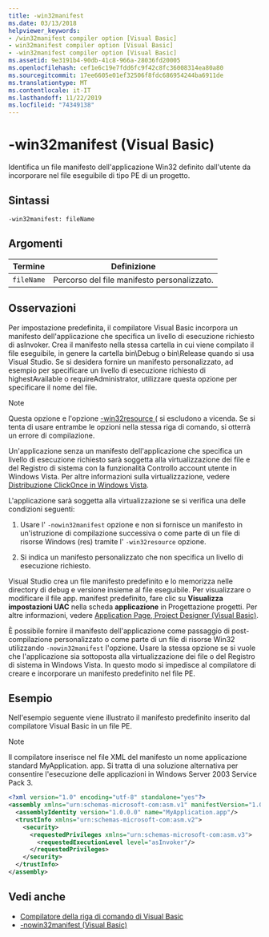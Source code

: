 ```yaml
---
title: -win32manifest
ms.date: 03/13/2018
helpviewer_keywords:
- /win32manifest compiler option [Visual Basic]
- win32manifest compiler option [Visual Basic]
- -win32manifest compiler option [Visual Basic]
ms.assetid: 9e3191b4-90db-41c8-966a-28036fd20005
ms.openlocfilehash: cef1e6c19e7fdd6fc9f42c8fc36008314ea80a80
ms.sourcegitcommit: 17ee6605e01ef32506f8fdc686954244ba6911de
ms.translationtype: MT
ms.contentlocale: it-IT
ms.lasthandoff: 11/22/2019
ms.locfileid: "74349138"
---
```

# <a name="-win32manifest-visual-basic"></a>-win32manifest (Visual Basic)
Identifica un file manifesto dell'applicazione Win32 definito dall'utente da incorporare nel file eseguibile di tipo PE di un progetto.  
  
## <a name="syntax"></a>Sintassi  
  
```console  
-win32manifest: fileName  
```  
  
## <a name="arguments"></a>Argomenti  
  
|Termine|Definizione|  
|---|---|  
|`fileName`|Percorso del file manifesto personalizzato.|  
  
## <a name="remarks"></a>Osservazioni  
 Per impostazione predefinita, il compilatore Visual Basic incorpora un manifesto dell'applicazione che specifica un livello di esecuzione richiesto di asInvoker. Crea il manifesto nella stessa cartella in cui viene compilato il file eseguibile, in genere la cartella bin\Debug o bin\Release quando si usa Visual Studio. Se si desidera fornire un manifesto personalizzato, ad esempio per specificare un livello di esecuzione richiesto di highestAvailable o requireAdministrator, utilizzare questa opzione per specificare il nome del file.  
  
> [!NOTE]
> Questa opzione e l'opzione [-win32resource (](../../../visual-basic/reference/command-line-compiler/win32resource.md) si escludono a vicenda. Se si tenta di usare entrambe le opzioni nella stessa riga di comando, si otterrà un errore di compilazione.  
  
 Un'applicazione senza un manifesto dell'applicazione che specifica un livello di esecuzione richiesto sarà soggetta alla virtualizzazione dei file e del Registro di sistema con la funzionalità Controllo account utente in Windows Vista. Per altre informazioni sulla virtualizzazione, vedere [Distribuzione ClickOnce in Windows Vista](/visualstudio/deployment/clickonce-deployment-on-windows-vista).  
  
 L'applicazione sarà soggetta alla virtualizzazione se si verifica una delle condizioni seguenti:  
  
1. Usare l' `-nowin32manifest` opzione e non si fornisce un manifesto in un'istruzione di compilazione successiva o come parte di un file di risorse Windows (res) tramite l' `-win32resource` opzione.  
  
2. Si indica un manifesto personalizzato che non specifica un livello di esecuzione richiesto.  
  
 Visual Studio crea un file manifesto predefinito e lo memorizza nelle directory di debug e versione insieme al file eseguibile. Per visualizzare o modificare il file app. manifest predefinito, fare clic su **Visualizza impostazioni UAC** nella scheda **applicazione** in Progettazione progetti. Per altre informazioni, vedere [Application Page, Project Designer (Visual Basic)](/visualstudio/ide/reference/application-page-project-designer-visual-basic).  
  
 È possibile fornire il manifesto dell'applicazione come passaggio di post-compilazione personalizzato o come parte di un file di risorse Win32 utilizzando `-nowin32manifest` l'opzione. Usare la stessa opzione se si vuole che l'applicazione sia sottoposta alla virtualizzazione dei file o del Registro di sistema in Windows Vista. In questo modo si impedisce al compilatore di creare e incorporare un manifesto predefinito nel file PE.  
  
## <a name="example"></a>Esempio  
 Nell'esempio seguente viene illustrato il manifesto predefinito inserito dal compilatore Visual Basic in un file PE.  
  
> [!NOTE]
> Il compilatore inserisce nel file XML del manifesto un nome applicazione standard MyApplication. app. Si tratta di una soluzione alternativa per consentire l'esecuzione delle applicazioni in Windows Server 2003 Service Pack 3.  
  
```xml  
<?xml version="1.0" encoding="utf-8" standalone="yes"?>  
<assembly xmlns="urn:schemas-microsoft-com:asm.v1" manifestVersion="1.0">  
  <assemblyIdentity version="1.0.0.0" name="MyApplication.app"/>  
  <trustInfo xmlns="urn:schemas-microsoft-com:asm.v2">  
    <security>  
      <requestedPrivileges xmlns="urn:schemas-microsoft-com:asm.v3">  
        <requestedExecutionLevel level="asInvoker"/>  
      </requestedPrivileges>  
    </security>  
  </trustInfo>  
</assembly>  
```  
  
## <a name="see-also"></a>Vedi anche

- [Compilatore della riga di comando di Visual Basic](../../../visual-basic/reference/command-line-compiler/index.md)
- [-nowin32manifest (Visual Basic)](../../../visual-basic/reference/command-line-compiler/nowin32manifest.md)
